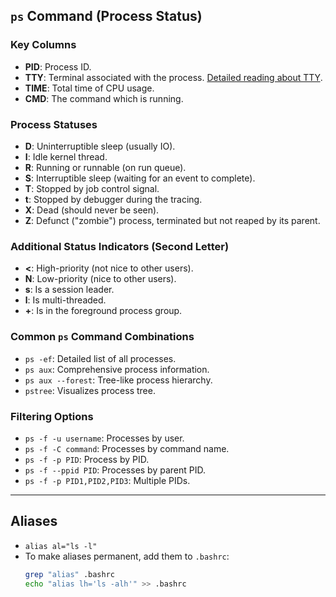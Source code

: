 ## `ps` Command (Process Status)

### Key Columns
- **PID**: Process ID.
- **TTY**: Terminal associated with the process. [Detailed reading about TTY](https://en.wikipedia.org/wiki/Tty).
- **TIME**: Total time of CPU usage.
- **CMD**: The command which is running.

### Process Statuses
- **D**: Uninterruptible sleep (usually IO).
- **I**: Idle kernel thread.
- **R**: Running or runnable (on run queue).
- **S**: Interruptible sleep (waiting for an event to complete).
- **T**: Stopped by job control signal.
- **t**: Stopped by debugger during the tracing.
- **X**: Dead (should never be seen).
- **Z**: Defunct ("zombie") process, terminated but not reaped by its parent.

### Additional Status Indicators (Second Letter)
- **<**: High-priority (not nice to other users).
- **N**: Low-priority (nice to other users).
- **s**: Is a session leader.
- **l**: Is multi-threaded.
- **+**: Is in the foreground process group.

### Common `ps` Command Combinations
- `ps -ef`: Detailed list of all processes.
- `ps aux`: Comprehensive process information.
- `ps aux --forest`: Tree-like process hierarchy.
- `pstree`: Visualizes process tree.

### Filtering Options
- `ps -f -u username`: Processes by user.
- `ps -f -C command`: Processes by command name.
- `ps -f -p PID`: Process by PID.
- `ps -f --ppid PID`: Processes by parent PID.
- `ps -f -p PID1,PID2,PID3`: Multiple PIDs.

---

## Aliases

- `alias al="ls -l"`
- To make aliases permanent, add them to `.bashrc`:
  ```sh
  grep "alias" .bashrc
  echo "alias lh='ls -alh'" >> .bashrc
